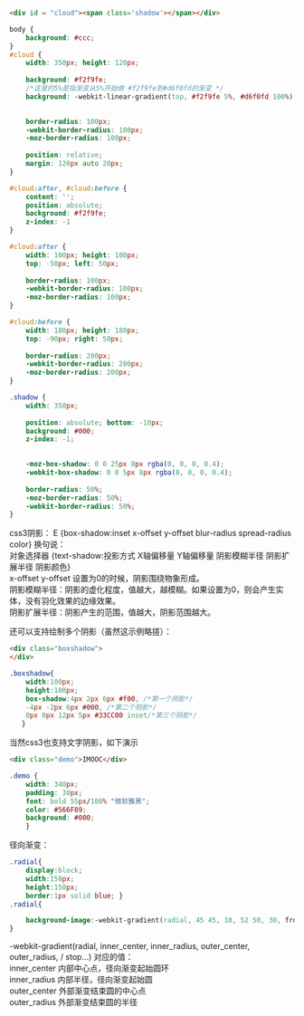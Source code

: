 ```html
<div id = "cloud"><span class='shadow'></span></div>

```

```css
body {
	background: #ccc;
}
#cloud {
	width: 350px; height: 120px;
	
	background: #f2f9fe;
	/*这里的5%是指渐变从5%开始做 #f2f9fe到#d6f0fd的渐变 */
	background: -webkit-linear-gradient(top, #f2f9fe 5%, #d6f0fd 100%);

	
	border-radius: 100px;
	-webkit-border-radius: 100px;
	-moz-border-radius: 100px;
	
	position: relative;
	margin: 120px auto 20px;
}

#cloud:after, #cloud:before {
	content: '';
	position: absolute;
	background: #f2f9fe;
	z-index: -1
}

#cloud:after {
	width: 100px; height: 100px;
	top: -50px; left: 50px;
	
	border-radius: 100px;
	-webkit-border-radius: 100px;
	-moz-border-radius: 100px;
}

#cloud:before {
	width: 180px; height: 180px;
	top: -90px; right: 50px;
	
	border-radius: 200px;
	-webkit-border-radius: 200px;
	-moz-border-radius: 200px;
}

.shadow {
	width: 350px;
   
	position: absolute; bottom: -10px; 
	background: #000;
	z-index: -1;
	

	-moz-box-shadow: 0 0 25px 8px rgba(0, 0, 0, 0.4);
	-webkit-box-shadow: 0 0 5px 8px rgba(0, 0, 0, 0.4);
	
	border-radius: 50%;
	-moz-border-radius: 50%;
	-webkit-border-radius: 50%;
}

```


css3阴影：
E {box-shadow:inset x-offset y-offset blur-radius spread-radius color}
换句说：<br/>
对象选择器 {text-shadow:投影方式 X轴偏移量 Y轴偏移量 阴影模糊半径 阴影扩展半径 阴影颜色}<br/>
x-offset y-offset 设置为0的时候，阴影围绕物象形成。<br/>
阴影模糊半径：阴影的虚化程度，值越大，越模糊。如果设置为0，则会产生实体，没有羽化效果的边缘效果。<br/>
阴影扩展半径：阴影产生的范围，值越大，阴影范围越大。<br/>

还可以支持绘制多个阴影（虽然这示例略搓）：

```html
<div class="boxshadow">
</div>
```

```css
.boxshadow{
    width:100px;
    height:100px;
    box-shadow:4px 2px 6px #f00, /*第一个阴影*/
    -4px -2px 6px #000, /*第二个阴影*/
    0px 0px 12px 5px #33CC00 inset/*第三个阴影*/
   }
```

当然css3也支持文字阴影，如下演示
```html
<div class="demo">IMOOC</div>
```

```css
.demo {
    width: 340px;
    padding: 30px;
    font: bold 55px/100% "微软雅黑";
    color: #566F89;
    background: #000;
    }
```

径向渐变：
```css
.radial{
    display:block; 
    width:150px; 
    height:150px; 
    border:1px solid blue; }
.radial{

    background-image:-webkit-gradient(radial, 45 45, 10, 52 50, 30, from(#A7D30C), to(rgba(1,159,98,0)), color-stop(90%, #019F62));
}
```
-webkit-gradient(radial, inner_center, inner_radius, outer_center, outer_radius, / stop...)
对应的值：<br/>
inner_center	内部中心点，径向渐变起始圆环<br/>
inner_radius	内部半径，径向渐变起始圆<br/>
outer_center	外部渐变结束圆的中心点<br/>
outer_radius	外部渐变结束圆的半径<br/>



